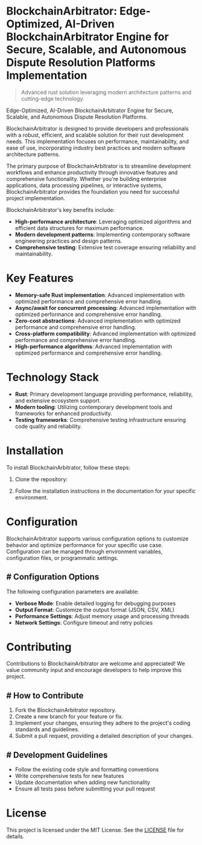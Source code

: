 <!-- fallback_BlockchainArbitrator_20251026235913_75922 -->

# BlockchainArbitrator: Edge-Optimized, AI-Driven BlockchainArbitrator Engine for Secure, Scalable, and Autonomous Dispute Resolution Platforms Implementation
> Advanced rust solution leveraging modern architecture patterns and cutting-edge technology.

Edge-Optimized, AI-Driven BlockchainArbitrator Engine for Secure, Scalable, and Autonomous Dispute Resolution Platforms.

BlockchainArbitrator is designed to provide developers and professionals with a robust, efficient, and scalable solution for their rust development needs. This implementation focuses on performance, maintainability, and ease of use, incorporating industry best practices and modern software architecture patterns.

The primary purpose of BlockchainArbitrator is to streamline development workflows and enhance productivity through innovative features and comprehensive functionality. Whether you're building enterprise applications, data processing pipelines, or interactive systems, BlockchainArbitrator provides the foundation you need for successful project implementation.

BlockchainArbitrator's key benefits include:

* **High-performance architecture**: Leveraging optimized algorithms and efficient data structures for maximum performance.
* **Modern development patterns**: Implementing contemporary software engineering practices and design patterns.
* **Comprehensive testing**: Extensive test coverage ensuring reliability and maintainability.

# Key Features

* **Memory-safe Rust implementation**: Advanced implementation with optimized performance and comprehensive error handling.
* **Async/await for concurrent processing**: Advanced implementation with optimized performance and comprehensive error handling.
* **Zero-cost abstractions**: Advanced implementation with optimized performance and comprehensive error handling.
* **Cross-platform compatibility**: Advanced implementation with optimized performance and comprehensive error handling.
* **High-performance algorithms**: Advanced implementation with optimized performance and comprehensive error handling.

# Technology Stack

* **Rust**: Primary development language providing performance, reliability, and extensive ecosystem support.
* **Modern tooling**: Utilizing contemporary development tools and frameworks for enhanced productivity.
* **Testing frameworks**: Comprehensive testing infrastructure ensuring code quality and reliability.

# Installation

To install BlockchainArbitrator, follow these steps:

1. Clone the repository:


2. Follow the installation instructions in the documentation for your specific environment.

# Configuration

BlockchainArbitrator supports various configuration options to customize behavior and optimize performance for your specific use case. Configuration can be managed through environment variables, configuration files, or programmatic settings.

## # Configuration Options

The following configuration parameters are available:

* **Verbose Mode**: Enable detailed logging for debugging purposes
* **Output Format**: Customize the output format (JSON, CSV, XML)
* **Performance Settings**: Adjust memory usage and processing threads
* **Network Settings**: Configure timeout and retry policies

# Contributing

Contributions to BlockchainArbitrator are welcome and appreciated! We value community input and encourage developers to help improve this project.

## # How to Contribute

1. Fork the BlockchainArbitrator repository.
2. Create a new branch for your feature or fix.
3. Implement your changes, ensuring they adhere to the project's coding standards and guidelines.
4. Submit a pull request, providing a detailed description of your changes.

## # Development Guidelines

* Follow the existing code style and formatting conventions
* Write comprehensive tests for new features
* Update documentation when adding new functionality
* Ensure all tests pass before submitting your pull request

# License

This project is licensed under the MIT License. See the [LICENSE](https://github.com/weitereigh/BlockchainArbitrator/blob/main/LICENSE) file for details.
